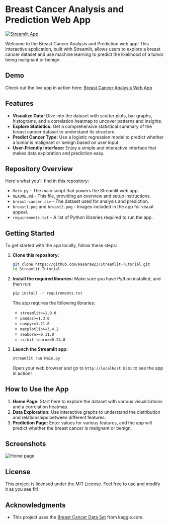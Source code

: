 

# Breast Cancer Analysis and Prediction Web App

[![Streamlit App](https://static.streamlit.io/badges/streamlit_badge_black_white.svg)](https://app-tutorial-bsqeupdrqbcvyu7j6of4ee.streamlit.app/)

Welcome to the Breast Cancer Analysis and Prediction web app! This interactive application, built with Streamlit, allows users to explore a breast cancer dataset and use machine learning to predict the likelihood of a tumor being malignant or benign.

## Demo

Check out the live app in action here: [Breast Cancer Analysis Web App](https://app-tutorial-bsqeupdrqbcvyu7j6of4ee.streamlit.app/)

## Features

- **Visualize Data:** Dive into the dataset with scatter plots, bar graphs, histograms, and a correlation heatmap to uncover patterns and insights.
- **Explore Statistics:** Get a comprehensive statistical summary of the breast cancer dataset to understand its structure.
- **Predict Cancer Type:** Use a logistic regression model to predict whether a tumor is malignant or benign based on user input.
- **User-Friendly Interface:** Enjoy a simple and interactive interface that makes data exploration and prediction easy.

## Repository Overview

Here's what you'll find in this repository:

- `Main.py` - The main script that powers the Streamlit web app.
- `README.md` - This file, providing an overview and setup instructions.
- `breast-cancer.csv` - The dataset used for analysis and prediction.
- `breast1.png` and `breast2.png` - Images included in the app for visual appeal.
- `requirements.txt` - A list of Python libraries required to run the app.

## Getting Started

To get started with the app locally, follow these steps:

1. **Clone this repository:**
   ```bash
   git clone https://github.com/Hasara923/Streamlit-Tutorial.git
   cd Streamlit-Tutorial
   ```

2. **Install the required libraries:**
   Make sure you have Python installed, and then run:
   ```bash
   pip install -r requirements.txt
   ```

   The app requires the following libraries:
   - `streamlit>=1.0.0`
   - `pandas>=1.3.0`
   - `numpy>=1.21.0`
   - `matplotlib>=3.4.2`
   - `seaborn>=0.11.0`
   - `scikit-learn>=0.24.0`

3. **Launch the Streamlit app:**
   ```bash
   streamlit run Main.py
   ```
   Open your web browser and go to `http://localhost:8501` to see the app in action!

## How to Use the App

1. **Home Page:** Start here to explore the dataset with various visualizations and a correlation heatmap.
2. **Data Exploration:** Use interactive graphs to understand the distribution and relationships between different features.
3. **Prediction Page:** Enter values for various features, and the app will predict whether the breast cancer is malignant or benign.

## Screenshots

![Home page](image.png)

## License

This project is licensed under the MIT License. Feel free to use and modify it as you see fit!

## Acknowledgments

- This project uses the [Breast Cancer Data Set](https://www.kaggle.com/datasets/yasserh/breast-cancer-dataset) from kaggle.com.

